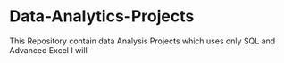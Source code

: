 # Data-Analytics-Projects
This Repository contain data Analysis Projects which uses only SQL and Advanced Excel
I will 
